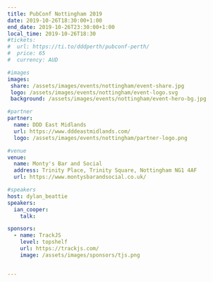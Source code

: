 ```yaml
---
title: PubConf Nottingham 2019
date: 2019-10-26T18:30:00+1:00
end_date: 2019-10-26T23:30:00+1:00
local_time: 2019-10-26T18:30
#tickets:
#  url: https://ti.to/dddperth/pubconf-perth/
#  price: 65
#  currency: AUD

#images
images:
 share: /assets/images/events/nottingham/event-share.jpg
 logo: /assets/images/events/nottingham/event-logo.svg
 background: /assets/images/events/nottingham/event-hero-bg.jpg

#partner
partner:
  name: DDD East Midlands
  url: https://www.dddeastmidlands.com/
  logo: /assets/images/events/nottingham/partner-logo.png

#venue
venue:
  name: Monty's Bar and Social
  address: Trinity Place, Trinity Square, Nottingham NG1 4AF
  url: https://www.montysbarandsocial.co.uk/

#speakers
host: dylan_beattie
speakers:
  ian_cooper:
    talk:

sponsors:
  - name: TrackJS
    level: topshelf
    url: https://trackjs.com/
    image: /assets/images/sponsors/tjs.png


---
```

